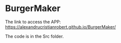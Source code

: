 # BurgerMaker
The link to access the APP:
https://alexandrucristianrobert.github.io/BurgerMaker/

The code is in the Src folder.
